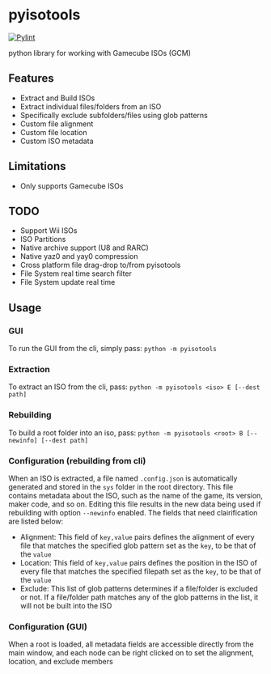 # pyisotools

[![Pylint](https://github.com/JoshuaMKW/pyisotools/actions/workflows/python-linter.yml/badge.svg)](https://github.com/JoshuaMKW/pyisotools/actions/workflows/python-linter.yml)

python library for working with Gamecube ISOs (GCM)

## Features

- Extract and Build ISOs
- Extract individual files/folders from an ISO
- Specifically exclude subfolders/files using glob patterns
- Custom file alignment
- Custom file location
- Custom ISO metadata

## Limitations

- Only supports Gamecube ISOs

## TODO

- Support Wii ISOs
- ISO Partitions
- Native archive support (U8 and RARC)
- Native yaz0 and yay0 compression
- Cross platform file drag-drop to/from pyisotools
- File System real time search filter
- File System update real time

## Usage

### GUI

To run the GUI from the cli, simply pass: `python -m pyisotools`

### Extraction

To extract an ISO from the cli, pass: `python -m pyisotools <iso> E [--dest path]`

### Rebuilding

To build a root folder into an iso, pass: `python -m pyisotools <root> B [--newinfo] [--dest path]`

### Configuration (rebuilding from cli)

When an ISO is extracted, a file named `.config.json` is automatically generated and stored in the `sys` folder in the root directory. This file contains metadata about the ISO, such as the name of the game, its version, maker code, and so on. Editing this file results in the new data being used if rebuilding with option `--newinfo` enabled. The fields that need clairification are listed below:

- Alignment: This field of `key,value` pairs defines the alignment of every file that matches the specified glob pattern set as the `key`, to be that of the `value`
- Location: This field of `key,value` pairs defines the position in the ISO of every file that matches the specified filepath set as the `key`, to be that of the `value`
- Exclude: This list of glob patterns determines if a file/folder is excluded or not. If a file/folder path matches any of the glob patterns in the list, it will not be built into the ISO

### Configuration (GUI)

When a root is loaded, all metadata fields are accessible directly from the main window, and each node can be right clicked on to set the alignment, location, and exclude members

